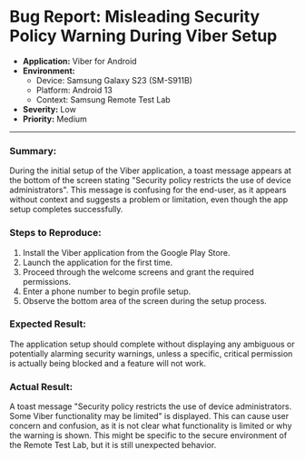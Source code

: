 # Bug Report: Misleading Security Policy Warning During Viber Setup

- **Application:** Viber for Android
- **Environment:**
    - Device: Samsung Galaxy S23 (SM-S911B)
    - Platform: Android 13
    - Context: Samsung Remote Test Lab
- **Severity:** Low
- **Priority:** Medium

---

### Summary:
During the initial setup of the Viber application, a toast message appears at the bottom of the screen stating "Security policy restricts the use of device administrators". This message is confusing for the end-user, as it appears without context and suggests a problem or limitation, even though the app setup completes successfully.

### Steps to Reproduce:
1.  Install the Viber application from the Google Play Store.
2.  Launch the application for the first time.
3.  Proceed through the welcome screens and grant the required permissions.
4.  Enter a phone number to begin profile setup.
5.  Observe the bottom area of the screen during the setup process.

### Expected Result:
The application setup should complete without displaying any ambiguous or potentially alarming security warnings, unless a specific, critical permission is actually being blocked and a feature will not work.

### Actual Result:
A toast message "Security policy restricts the use of device administrators. Some Viber functionality may be limited" is displayed. This can cause user concern and confusion, as it is not clear what functionality is limited or why the warning is shown. This might be specific to the secure environment of the Remote Test Lab, but it is still unexpected behavior.

